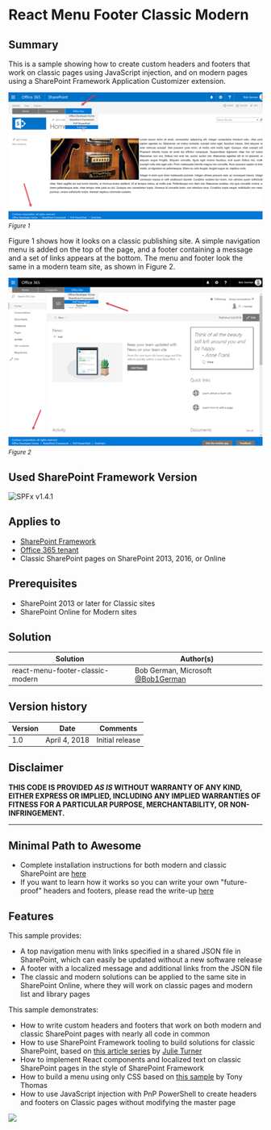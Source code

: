 # React Menu Footer Classic Modern

## Summary
This is a sample showing how to create custom headers and footers that work on classic pages using JavaScript injection, and on modern pages using a SharePoint Framework Application Customizer extension. 

![Classic full screen](./Documentation/images/ClassicFullHeaderFooter.png "Classic full screen")
<br /><small style="font-style: italic">Figure 1</small>

Figure 1 shows how it looks on a classic publishing site. A simple navigation menu is added on the top of the page, and a footer containing a message and a set of links appears at the bottom.
The menu and footer look the same in a modern team site, as shown in Figure 2. 

![Modern full screen](./Documentation/images/ModernFullHeaderFooter.png "Modern full screen")
<br /><small style="font-style: italic">Figure 2</small>

## Used SharePoint Framework Version 
![SPFx v1.4.1](https://img.shields.io/badge/SPFx-1.4.1-green.svg)

## Applies to

* [SharePoint Framework](https://dev.office.com/sharepoint)
* [Office 365 tenant](https://dev.office.com/sharepoint/docs/spfx/set-up-your-development-environment)
* Classic SharePoint pages on SharePoint 2013, 2016, or Online

## Prerequisites
 
* SharePoint 2013 or later for Classic sites
* SharePoint Online for Modern sites

## Solution

Solution|Author(s)
--------|---------
react-menu-footer-classic-modern | Bob German, Microsoft [@Bob1German](https://twitter.com/bob1german)

## Version history

Version|Date|Comments
-------|----|--------
1.0|April 4, 2018|Initial release

## Disclaimer
**THIS CODE IS PROVIDED *AS IS* WITHOUT WARRANTY OF ANY KIND, EITHER EXPRESS OR IMPLIED, INCLUDING ANY IMPLIED WARRANTIES OF FITNESS FOR A PARTICULAR PURPOSE, MERCHANTABILITY, OR NON-INFRINGEMENT.**

---

## Minimal Path to Awesome

* Complete installation instructions for both modern and classic SharePoint are [here](./Documentation/Install.md)
* If you want to learn how it works so you can write your own "future-proof" headers and footers, please read the write-up [here](./Documentation/Article.md)

## Features

This sample provides:

* A top navigation menu with links specified in a shared JSON file in SharePoint, which can easily be updated without a new software release
* A footer with a localized message and additional links from the JSON file
* The classic and modern solutions can be applied to the same site in SharePoint Online, where they will work on classic pages and modern list and library pages

This sample demonstrates:

 * How to write custom headers and footers that work on both modern and classic SharePoint pages with nearly all code in common
 * How to use SharePoint Framework tooling to build solutions for classic SharePoint, based on [this article series](http://julieturner.net/2018/01/conquer-your-dev-toolchain-in-classic-sharepoint-part-1/) by [Julie Turner](https://twitter.com/jfj1997)
 * How to implement React components and localized text on classic SharePoint pages in the style of SharePoint Framework
 * How to build a menu using only CSS based on [this sample](https://medialoot.com/blog/how-to-create-a-responsive-navigation-menu-using-only-css) by Tony Thomas
 * How to use JavaScript injection with PnP PowerShell to create headers and footers on Classic pages without modifying the master page



<img src="https://telemetry.sharepointpnp.com/sp-dev-fx-extensions/samples/react-menu-footer-classic-modern" />

